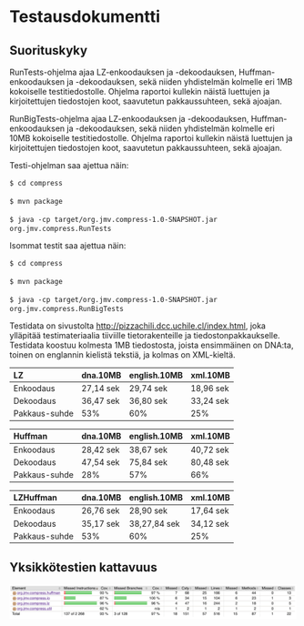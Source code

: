 # Testausdokumentti

## Suorituskyky

RunTests-ohjelma ajaa LZ-enkoodauksen ja -dekoodauksen,
Huffman-enkoodauksen ja -dekoodauksen, sekä niiden yhdistelmän
kolmelle eri 1MB kokoiselle testitiedostolle. Ohjelma raportoi
kullekin näistä luettujen ja kirjoitettujen tiedostojen koot,
saavutetun pakkaussuhteen, sekä ajoajan.

RunBigTests-ohjelma ajaa LZ-enkoodauksen ja -dekoodauksen,
Huffman-enkoodauksen ja -dekoodauksen, sekä niiden yhdistelmän
kolmelle eri 10MB kokoiselle testitiedostolle. Ohjelma raportoi
kullekin näistä luettujen ja kirjoitettujen tiedostojen koot,
saavutetun pakkaussuhteen, sekä ajoajan.

Testi-ohjelman saa ajettua näin:

	$ cd compress

	$ mvn package

	$ java -cp target/org.jmv.compress-1.0-SNAPSHOT.jar org.jmv.compress.RunTests

Isommat testit saa ajettua näin:

	$ cd compress

	$ mvn package

	$ java -cp target/org.jmv.compress-1.0-SNAPSHOT.jar org.jmv.compress.RunBigTests

Testidata on sivustolta
<http://pizzachili.dcc.uchile.cl/index.html>, joka ylläpitää
testimateriaalia tiiviille tietorakenteille ja tiedostonpakkaukselle.
Testidata koostuu kolmesta 1MB tiedostosta, joista ensimmäinen on
DNA:ta, toinen on englannin kielistä tekstiä, ja kolmas on XML-kieltä.


| LZ            | dna.10MB  | english.10MB | xml.10MB  |
|:--------------|:----------|:-------------|:----------|
| Enkoodaus     | 27,14 sek | 29,74 sek    | 18,96 sek |
| Dekoodaus     | 36,47 sek | 36,80 sek    | 33,24 sek |
| Pakkaus-suhde | 53%       | 60%          | 25%       |


| Huffman       | dna.10MB  | english.10MB | xml.10MB  |
|:--------------|:----------|:-------------|:----------|
| Enkoodaus     | 28,42 sek | 38,67 sek    | 40,72 sek |
| Dekoodaus     | 47,54 sek | 75,84 sek    | 80,48 sek |
| Pakkaus-suhde | 28%       | 57%          | 66%       |


| LZHuffman     | dna.10MB  | english.10MB | xml.10MB  |
|:--------------|:----------|:-------------|:----------|
| Enkoodaus     | 26,76 sek | 28,90 sek    | 17,64 sek |
| Dekoodaus     | 35,17 sek | 38,27,84 sek | 34,12 sek |
| Pakkaus-suhde | 53%       | 60%          | 25%       |


## Yksikkötestien kattavuus

![Kattavuusraportti](./kattavuus.png)
